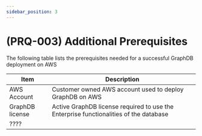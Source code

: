 ```yaml
---
sidebar_position: 3
---
```


# (PRQ-003) Additional Prerequisites

The following table lists the prerequisites needed for a successful GraphDB deployment on AWS

| Item            | Description                                                                           |
|-----------------|---------------------------------------------------------------------------------------|
| AWS Account     | Customer owned AWS account used to deploy GraphDB on AWS                              |
| GraphDB license | Active GraphDB license required to use the Enterprise functionalities of the database |
| ????            ||




